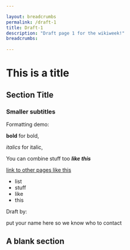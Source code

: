 ```yaml
---

layout: breadcrumbs
permalink: /draft-1
title: Draft-1
description: "Draft page 1 for the wikiweek!"
breadcrumbs:
  
---
```



<div markdown="1" class=" ghcms ghcms-section-1">

# This is a title

## Section Title

### Smaller subtitles

Formatting demo:

**bold** for bold,

*italics* for italic,

You can combine stuff too ***like this***

[link to other pages like this](https://www.botworld.wiki)

- list
- stuff
- like 
- this

</div>

Draft by:
<div markdown="1" class=" ghcms ghcms-editors">
put your name here so we know who to contact 
</div>


## A blank section
<div markdown="1" class=" ghcms ghcms-section-2">

</div>
